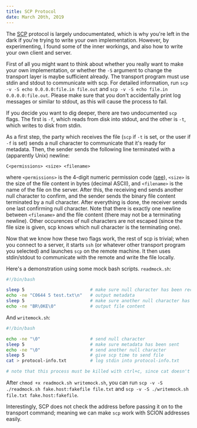 ```yaml
---
title: SCP Protocol
date: March 20th, 2019
---
```


The [SCP](https://en.wikipedia.org/wiki/Secure_copy) protocol is largely undocumentated, which is why you're left in the dark if you're trying to write your own implementation. However, by experimenting, I found some of the inner workings, and also how to write your own client and server.

First of all you might want to think about whether you really want to make your own implementation, or whether the `-S` argument to change the transport layer is maybe sufficient already. The transport program must use stdin and stdout to communicate with scp. For detailed information, run `scp -v -S echo 0.0.0.0:file.in file.out` and `scp -v -S echo file.in 0.0.0.0:file.out`. Please make sure that you don't accidentally print log messages or similar to stdout, as this will cause the process to fail.

If you decide you want to dig deeper, there are two undocumented `scp` flags. The first is `-f`, which reads from disk into stdout, and the other is `-t`, which writes to disk from stdin.

<!--more-->

As a first step, the party which receives the file (`scp` if `-t` is set, or the user if `-f` is set) sends a null character to communicate that it's ready for metadata. Then, the sender sends the following line terminated with a (apparently Unix) newline:

```
C<permissions> <size> <filename>
```

where `<permissions>` is the 4-digit numeric permission code ([see](https://en.wikipedia.org/wiki/Chmod#Numerical_permissions)), `<size>` is the size of the file content in bytes (decimal ASCII), and `<filename>` is the name of the file on the server. After this, the receiving end sends another null character to confirm, and the sender sends the binary file content terminated by a null character. After everything is done, the receiver sends one last confirming null character. Note that there is exactly one newline between `<filename>` and the file content (there may not be a terminating newline). Other occurences of null characters are not escaped (since the file size is given, scp knows which null character is the terminating one).

Now that we know how these two flags work, the rest of scp is trivial; when you connect to a server, it starts `ssh` (or whatever other transport program you selected) and launches `scp` on the remote machine. It then uses stdin/stdout to communicate with the remote and write the file locally.

Here's a demonstration using some mock bash scripts. `readmock.sh`:

```bash
#!/bin/bash

sleep 5                         # make sure null character has been received
echo -ne "C0644 5 test.txt\n"   # output metadata
sleep 5                         # make sure another null character has been received
echo -ne "BR\0KE\0"             # output file content
```

And `writemock.sh`:

```bash
#!/bin/bash

echo -ne "\0"                   # send null character
sleep 5                         # make sure metadata has been sent 
echo -ne "\0"                   # send another null character
sleep 5                         # give scp time to send file
cat > protocol-info.txt         # log stdin into protocol-info.txt

# note that this process must be killed with ctrl+c, since cat doesn't stop by itself
```

After `chmod +x readmock.sh writemock.sh`, you can run `scp -v -S ./readmock.sh fake.host:fakefile file.txt` and `scp -v -S ./writemock.sh file.txt fake.host:fakefile`.

Interestingly, SCP does not check the address before passing it on to the transport command; meaning we can make `scp` work with SCION addresses easily.
